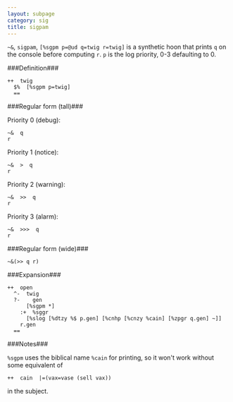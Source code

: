 ```yaml
---
layout: subpage
category: sig
title: sigpam
---
```


`~&`, `sigpam`, `[%sgpm p=@ud q=twig r=twig]` is a synthetic hoon 
that prints `q` on the console before computing `r`.  `p` is the
log priority, 0-3 defaulting to 0.

###Definition###

    ++  twig  
      $%  [%sgpm p=twig]
      ==

###Regular form (tall)###

Priority 0 (debug):

    ~&  q
    r

Priority 1 (notice):

    ~&  >  q
    r

Priority 2 (warning):

    ~&  >>  q
    r

Priority 3 (alarm):

    ~&  >>>  q
    r

###Regular form (wide)###

    ~&(>> q r)

###Expansion###
    
    ++  open
      ^-  twig
      ?-    gen
          [%sgpm *]
        :+  %sggr
          [%slog [%dtzy %$ p.gen] [%cnhp [%cnzy %cain] [%zpgr q.gen] ~]]
        r.gen
      ==

###Notes###

`%sgpm` uses the biblical name `%cain` for printing, so it won't
work without some equivalent of

    ++  cain  |=(vax=vase (sell vax))

in the subject.
